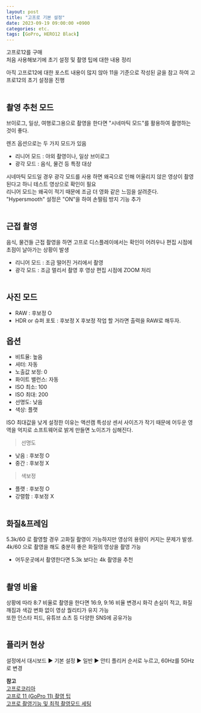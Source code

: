 ```yaml
---
layout: post
title: "고프로 기본 설정"
date: 2023-09-19 09:00:00 +0900
categories: etc.
tags: [GoPro, HERO12 Black]
---
```


고프로12를 구매<br>
처음 사용해보기에 초기 설정 및 촬영 팁에 대한 내용 정리

아직 고프로12에 대한 포스트 내용이 많지 않아 11을 기준으로 작성된 글을 참고 하여 고프로12의 초기 설정을 진행
<br><br>

## 촬영 추천 모드 
 브이로그, 일상, 여행로그용으로 촬영을 한다면 "시네마틱 모드"를 활용하여 촬영하는 것이 좋다.

렌즈 옵션으로는 두 가지 모드가 있음
- 리니어 모드 : 야외 촬영이나, 일상 브이로그
- 광각 모드 : 음식, 물건 등 특정 대상

시네마틱 모드일 경우 광각 모드를 사용 하면 왜곡으로 인해 어울리지 않은 영상이 촬영 된다고 하니 테스트 영상으로 확인이 필요<br>
리니어 모드는 왜곡이 적기 때문에 조금 더 영화 같은 느낌을 살려준다.<br>
"Hypersmooth" 설정은 "ON"을 하여 손떨림 방지 기능 추가
<br><br>

## 근접 촬영
음식, 물건들 근접 촬영을 하면 고프로 디스플레이에서는 확인이 어려우나 편집 시점에 초점이 날아가는 상황이 발생
- 리니어 모드 : 조금 떨어진 거리에서 촬영
- 광각 모드 : 조금 멀리서 촬영 후 영상 편집 시점에 ZOOM 처리
<br><br>

## 사진 모드
- RAW : 후보정 O
- HDR or 슈퍼 포토 : 후보정 X
후보정 작업 할 거라면 출력을 RAW로 해두자.

## 옵션
- 비트율: 높음
- 셔터: 자동
- 노출값 보정: 0
- 화이트 밸런스: 자동
- ISO 최소: 100
- ISO 최대: 200
- 선명도: 낮음
- 색상: 플랫

ISO 최대값을 낮게 설정한 이유는 액션캠 특성상 센서 사이즈가 작기 때문에 어두운 영역을 억지로 소프트웨어로 밝게 만들면 노이즈가 심해진다.

> 선명도
- 낮음 : 후보정 O
- 중간 : 후보정 X

> 색보정
- 플랫 : 후보정 O
- 강렬함 : 후보정 X
<br><br>

## 화질&프레임
5.3k/60 로 촬영할 경우 고화질 촬영이 가능하지만 영상의 용량이 커지는 문제가 발생. 4k/60 으로 촬영을 해도 충분히 좋은 화질의 영상을 촬영 가능
- 어두운곳에서 촬영한다면 5.3k 보다는 4k 촬영을 추천
<br><br>

## 촬영 비율
상황에 따라 8:7 비율로 촬영을 한다면 16:9, 9:16 비율 변경시 화각 손실이 적고, 화질 깨짐과 색감 변화 없이 영상 퀄리티가 유지 가능 <br>
또한 인스타 피드, 유튜브 쇼츠 등 다양한 SNS에 공유가능
<br><br>

## 플리커 현상
설정에서 대시보드 ▶ 기본 설정 ▶ 일반 ▶ 안티 플리커 순서로 누르고, 60Hz를 50Hz로 변경

**참고**
<br>
[고프로코리아](https://m.post.naver.com/viewer/postView.naver?volumeNo=35532703&memberNo=35683830&searchKeyword=11)
<br>
[고프로 11 (GoPro 11) 촬영 팁](https://thelife.marketing/2023/03/24/%EA%B3%A0%ED%94%84%EB%A1%9C-%EC%B4%AC%EC%98%81-%ED%8C%81/)
<br>
[고프로 촬영기능 및 최적 촬영모드 세팅](https://selfish-gene.tistory.com/entry/%EA%B3%A0%ED%94%84%EB%A1%9C-%EC%B4%AC%EC%98%81%EA%B8%B0%EB%8A%A5-%EB%B0%8F-%EC%B5%9C%EC%A0%81-%EC%B4%AC%EC%98%81%EB%AA%A8%EB%93%9C-%EC%84%B8%ED%8C%85%EB%B8%8C%EC%9D%B4%EB%A1%9C%EA%B7%B8%EC%9A%A9-%EC%88%98%EC%A4%91%EC%B4%AC%EC%98%81-%EC%95%BC%EA%B0%84%EC%B4%AC%EC%98%81-%EC%83%81%EC%84%B8%EB%A6%AC%EB%B7%B0)